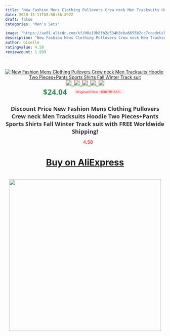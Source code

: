 ```yaml
---
title: "New Fashion Mens Clothing Pullovers Crew neck Men Tracksuits Hoodie Two Pieces+Pants Sports Shirts Fall Winter Track suit"
date: 2020-11-11T08:50:36.892Z
draft: false
categories: "Men's Sets"

image: "https://ae01.alicdn.com/kf/H0a19b8fb2e534b8cba6695b2cc7ccedeU/New-Fashion-Mens-Clothing-Pullovers-Crew-neck-Men-Tracksuits-Hoodie-Two-Pieces-Pants-Sports-Shirts-Fall.jpg"
description: "New Fashion Mens Clothing Pullovers Crew neck Men Tracksuits Hoodie Two Pieces+Pants Sports Shirts Fall Winter Track suit"
author: Giselle
ratingvalue: 4.58
reviewcount: 1.999
---
```

<br>
<div style="text-align: center;">
<a href="https://s.click.aliexpress.com/e/_ApLWud" target="_blank" rel="nofollow noopener noreferrer"><img alt="New Fashion Mens Clothing Pullovers Crew neck Men Tracksuits Hoodie Two Pieces+Pants Sports Shirts Fall Winter Track suit" class="magnifier-image" src="https://ae01.alicdn.com/kf/H0a19b8fb2e534b8cba6695b2cc7ccedeU/New-Fashion-Mens-Clothing-Pullovers-Crew-neck-Men-Tracksuits-Hoodie-Two-Pieces-Pants-Sports-Shirts-Fall.jpg_640x640.jpg">
<br>
<img style="border:1px solid salmon" src="https://ae01.alicdn.com/kf/H0a19b8fb2e534b8cba6695b2cc7ccedeU/New-Fashion-Mens-Clothing-Pullovers-Crew-neck-Men-Tracksuits-Hoodie-Two-Pieces-Pants-Sports-Shirts-Fall.jpg_120x120.jpg">&nbsp;&nbsp;<img style="border:1px solid salmon" src="https://ae01.alicdn.com/kf/Hf865bccd149448d0a1a5ce20eca25c17A/New-Fashion-Mens-Clothing-Pullovers-Crew-neck-Men-Tracksuits-Hoodie-Two-Pieces-Pants-Sports-Shirts-Fall.jpg_120x120.jpg">&nbsp;&nbsp;<img style="border:1px solid salmon" src="https://ae01.alicdn.com/kf/H3c5f36061de24a4abf5084b35e3b37e1Q/New-Fashion-Mens-Clothing-Pullovers-Crew-neck-Men-Tracksuits-Hoodie-Two-Pieces-Pants-Sports-Shirts-Fall.jpg_120x120.jpg">&nbsp;&nbsp;<img style="border:1px solid salmon" src="https://ae01.alicdn.com/kf/H27b7f763ee864fc7beec7a58598aa686A/New-Fashion-Mens-Clothing-Pullovers-Crew-neck-Men-Tracksuits-Hoodie-Two-Pieces-Pants-Sports-Shirts-Fall.jpg_120x120.jpg">&nbsp;&nbsp;<img style="border:1px solid salmon" src="https://ae01.alicdn.com/kf/H8253c5dcd0614c0b93dc2628753190021/New-Fashion-Mens-Clothing-Pullovers-Crew-neck-Men-Tracksuits-Hoodie-Two-Pieces-Pants-Sports-Shirts-Fall.jpg_120x120.jpg"></a></div><br0>
<div style="text-align: center;"><span style="background-color: white; border: 0px; box-sizing: border-box; color: seagreen; display: inline-block; font-family: &quot;open sans&quot; , &quot;arial&quot; , &quot;helvetica&quot; , sans-serif , &quot;heiti&quot;; font-size: 24px; font-stretch: inherit; font-weight: 700; line-height: inherit; margin: 0px 10px 0px 0px; padding: 0px; vertical-align: middle;">$24.04 </span>
<span style="background: rgb(255 , 241 , 241); border-radius: 3px; border: 0px; box-sizing: border-box; color: #ff4747; display: inline-block; font-family: inherit; font-size: 12px; font-stretch: inherit; font-style: inherit; font-variant: inherit; font-weight: 600; line-height: inherit; margin: 0px; padding: 2px 5px; transform: scale(0.9); vertical-align: middle;">Original Price : <b style="text-decoration: line-through;">$38.78 </b> 38%&nbsp;&nbsp;</span></div>
<h1 style="color: #333333; display: inline-block; font-family: &quot;open sans&quot; , &quot;arial&quot; , &quot;helvetica&quot; , sans-serif , &quot;heiti&quot;; font-size: 18px; font-stretch: inherit; font-weight: 700; text-align: center;">Discount Price New Fashion Mens Clothing Pullovers Crew neck Men Tracksuits Hoodie Two Pieces+Pants Sports Shirts Fall Winter Track suit with FREE Worldwide Shipping!</h1>
<div style="color: #ff4747; text-align: center;">
<img src="https://4.bp.blogspot.com/-M0ZcTcb-5uY/XleCXlxnR4I/AAAAAAAAAEc/OrjgMkXV1oMQFaCRZj5HQwOCBcu3w1FegCPcBGAYYCw/s1600/star.png" style="height: 15px;">&nbsp;<b>4.58</b></div>
<div class="button_cont" align="center"><a class="buynow_a" href="https://s.click.aliexpress.com/e/_ApLWud" target="_blank" rel="nofollow noopener noreferrer"><H1>Buy on AliExpress</H1></a></div><br>
<div class="separator" style="clear: both; text-align: center;">
<img src="https://lh3.googleusercontent.com/-pTy5HemUv9M/XlePHvY0dAI/AAAAAAAAAE4/0nX5iRUoIWY8eMW9Dpxeirr157OZliDIgCLcBGAsYHQ/s1600/badge.gif" width="480">
</div>
